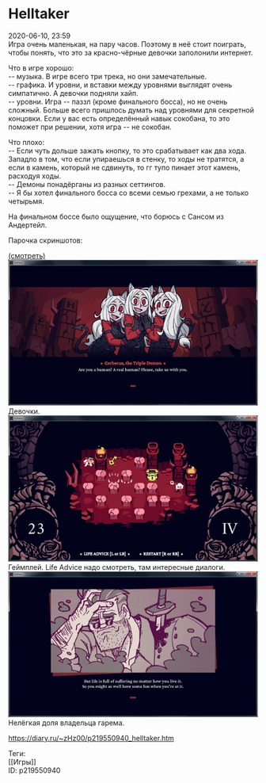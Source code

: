 Helltaker
==========

   
 2020-06-10, 23:59   
  Игра очень маленькая, на пару часов. Поэтому в неё стоит поиграть, чтобы понять, что это за красно-чёрные девочки заполонили интернет.   
   
 Что в игре хорошо:   
 -- музыка. В игре всего три трека, но они замечательные.   
 -- графика. И уровни, и вставки между уровнями выглядят очень симпатично. А девочки подняли хайп.   
 -- уровни. Игра -- паззл (кроме финального босса), но не очень сложный. Больше всего пришлось думать над уровнями для секретной концовки. Если у вас есть определённый навык сокобана, то это поможет при решении, хотя игра -- не сокобан.   
   
 Что плохо:   
 -- Если чуть дольше зажать кнопку, то это срабатывает как два хода. Западло в том, что если упираешься в стенку, то ходы не тратятся, а если в камень, который не сдвинуть, то гг тупо пинает этот камень, расходуя ходы.   
 -- Демоны понадёрганы из разных сеттингов.   
 -- Я бы хотел финального босса со всеми семью грехами, а не только четырьмя.   
   
 На финальном боссе было ощущение, что борюсь с Сансом из Андертейл.   
   
 Парочка скриншотов:   
   
  [(смотреть)](https://zHz00.diary.ru/p219550940.htm?index=1#linkmore219550940m1)       
  [![](pics/D3vQqcxl.png)](https://i.imgur.com/D3vQqcx.png)    
 Девочки.   
  [![](pics/gUPZnJsl.png)](https://i.imgur.com/gUPZnJs.png)    
 Геймплей. Life Advice надо смотреть, там интересные диалоги.   
  [![](pics/bjdHWsOl.png)](https://i.imgur.com/bjdHWsO.png)    
 Нелёгкая доля владельца гарема.   
      
    
 <https://diary.ru/~zHz00/p219550940_helltaker.htm>   
   
 Теги:   
 [[Игры]]   
 ID: p219550940